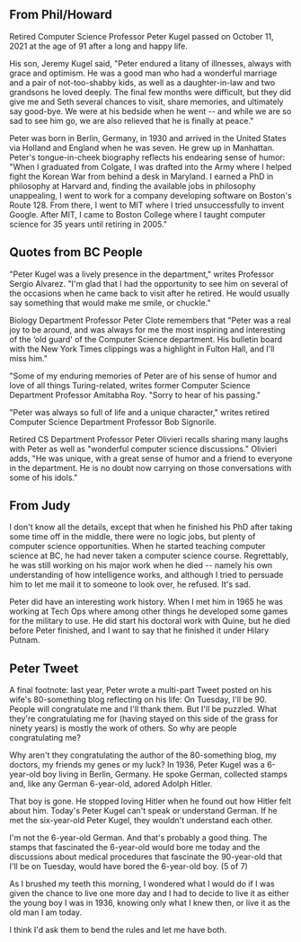 ## From Phil/Howard

Retired Computer Science Professor Peter Kugel passed on October 11,
2021 at the age of 91 after a long and happy life.

His son, Jeremy Kugel said, "Peter endured a litany of
illnesses, always with grace and optimism.  He was a good man who had
a wonderful marriage and a pair of not-too-shabby kids, as well as a
daughter-in-law and two grandsons he loved deeply. The final few
months were difficult, but they did give me and Seth several chances
to visit, share memories, and ultimately say good-bye.  We were at his
bedside when he went -- and while we are so sad to see him go, we are
also relieved that he is finally at peace."

Peter was born in Berlin, Germany, in 1930 and arrived in the United
States via Holland and England when he was seven. He grew up in
Manhattan. Peter's tongue-in-cheek biography reflects his endearing
sense of humor: "When I graduated from Colgate, I was drafted into the
Army where I helped fight the Korean War from behind a desk in
Maryland. I earned a PhD in philosophy at Harvard and, finding the
available jobs in philosophy unappealing, I went to work for a company
developing software on Boston's Route 128.  From there, I went to MIT
where I tried unsuccessfully to invent Google.  After MIT, I came to
Boston College where I taught computer science for 35 years until
retiring in 2005."

## Quotes from BC People

"Peter Kugel was a lively presence in the department," writes
Professor Sergio Alvarez. "I'm glad that I had the opportunity to see
him on several of the occasions when he came back to visit after he
retired. He would usually say something that would make me smile, or
chuckle."

Biology Department Professor Peter Clote remembers that "Peter was a
real joy to be around, and was always for me the most inspiring and
interesting of the ‘old guard' of the Computer Science department. His
bulletin board with the New York Times clippings was a highlight in
Fulton Hall, and I'll miss him."

"Some of my enduring memories of Peter are of his sense of humor and
love of all things Turing-related, writes former Computer Science
Department Professor Amitabha Roy. "Sorry to hear of his passing."

"Peter was always so full of life and a unique character," writes
retired Computer Science Department Professor Bob Signorile.

Retired CS Department Professor Peter Olivieri recalls sharing many
laughs with Peter as well as "wonderful computer science discussions."
Olivieri adds, "He was unique, with a great sense of humor and a
friend to everyone in the department. He is no doubt now carrying on
those conversations with some of his idols."

## From Judy

I don't know all the details, except that when he finished his PhD
after taking some time off in the middle, there were no logic jobs,
but plenty of computer science opportunities.  When he started
teaching computer science at BC, he had never taken a computer science
course.  Regrettably, he was still working on his major work when he
died -- namely his own understanding of how intelligence works, and
although I tried to persuade him to let me mail it to someone to look
over, he refused.  It's sad.  

Peter did have an interesting work history.  When I met him in 1965 he
was working at Tech Ops where among other things he developed some
games for the military to use. He did start his doctoral work with
Quine, but he died before Peter finished, and I want to say that he
finished it under Hilary Putnam.

## Peter Tweet

A final footnote: last year, Peter wrote a multi-part Tweet posted on
his wife's 80-something blog reflecting on his life: On Tuesday, I'll
be 90. People will congratulate me and I'll thank them. But I'll be
puzzled. What they're congratulating me for (having stayed on this
side of the grass for ninety years) is mostly the work of others. So
why are people congratulating me?

Why aren't they congratulating the author of the 80-something blog, my
doctors, my friends my genes or my luck? In 1936, Peter Kugel was a
6-year-old boy living in Berlin, Germany. He spoke German, collected
stamps and, like any German 6-year-old, adored Adolph Hitler.

That boy is gone. He stopped loving Hitler when he found out how
Hitler felt about him. Today's Peter Kugel can't speak or understand
German. If he met the six-year-old Peter Kugel, they wouldn't
understand each other.

I'm not the 6-year-old German. And that's probably a good thing. The
stamps that fascinated the 6-year-old would bore me today and the
discussions about medical procedures that fascinate the 90-year-old
that I'll be on Tuesday, would have bored the 6-year-old boy. (5 of 7)

As I brushed my teeth this morning, I wondered what I would do if I
was given the chance to live one more day and I had to decide to live
it as either the young boy I was in 1936, knowing only what I knew
then, or live it as the old man I am today.

I think I'd ask them to bend the rules and let me have both.





